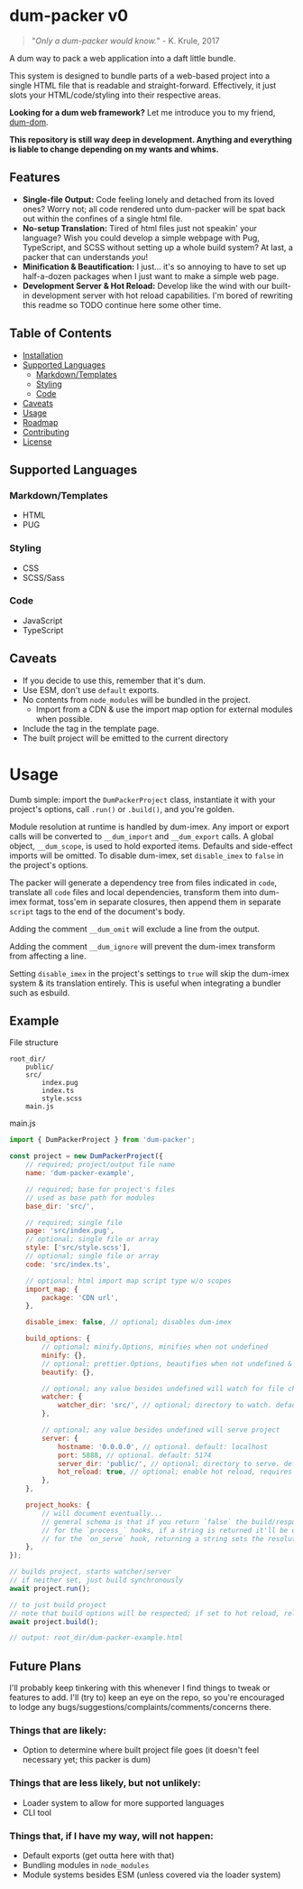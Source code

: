 # dum-packer v0

> "_Only a dum-packer would know._" - K. Krule, 2017

A dum way to pack a web application into a daft little bundle.

This system is designed to bundle parts of a web-based project into a single HTML file that is readable and straight-forward. Effectively, it just slots your HTML/code/styling into their respective areas.

**Looking for a dum web framework?** Let me introduce you to my friend, [dum-dom](http://github.com/afewlines/dum-dom-v0).

**This repository is still way deep in development. Anything and everything is liable to change depending on my wants and whims.**

## Features

- **Single-file Output:** Code feeling lonely and detached from its loved ones? Worry not; all code rendered unto dum-packer will be spat back out within the confines of a single html file.
- **No-setup Translation:** Tired of html files just not speakin' your language? Wish you could develop a simple webpage with Pug, TypeScript, and SCSS without setting up a whole build system? At last, a packer that can understands _you_!
- **Minification & Beautification:** I just... it's so annoying to have to set up half-a-dozen packages when I just want to make a simple web page.
- **Development Server & Hot Reload:** Develop like the wind with our built-in development server with hot reload capabilities. I'm bored of rewriting this readme so TODO continue here some other time.

## Table of Contents

- [Installation](#installation)
- [Supported Languages](#supported-languages)
  - [Markdown/Templates](#markdowntemplates)
  - [Styling](#styling)
  - [Code](#code)
- [Caveats](#caveats)
- [Usage](#usage)
- [Roadmap](#roadmap)
- [Contributing](#contributing)
- [License](#license)

## Supported Languages

### Markdown/Templates

- HTML
- PUG

### Styling

- CSS
- SCSS/Sass

### Code

- JavaScript
- TypeScript

## Caveats

- If you decide to use this, remember that it's dum.
- Use ESM, don't use `default` exports.
- No contents from `node_modules` will be bundled in the project.
  - Import from a CDN & use the import map option for external modules when possible.
- Include the <html> tag in the template page.
- The built project will be emitted to the current directory

# Usage

Dumb simple: import the `DumPackerProject` class, instantiate it with your project's options, call `.run()` or `.build()`, and you're golden.

Module resolution at runtime is handled by dum-imex. Any import or export calls will be converted to `__dum_import` and `__dum_export` calls. A global object, `__dum_scope`, is used to hold exported items. Defaults and side-effect imports will be omitted. To disable dum-imex, set `disable_imex` to `false` in the project's options.

The packer will generate a dependency tree from files indicated in `code`, translate all `code` files and local dependencies, transform them into dum-imex format, toss'em in separate closures, then append them in separate `script` tags to the end of the document's body.

Adding the comment `__dum_omit` will exclude a line from the output.

Adding the comment `__dum_ignore` will prevent the dum-imex transform from affecting a line.

Setting `disable_imex` in the project's settings to `true` will skip the dum-imex system & its translation entirely. This is useful when integrating a bundler such as esbuild.

## Example

File structure

```
root_dir/
	public/
    src/
        index.pug
        index.ts
        style.scss
    main.js
```

main.js

```javascript
import { DumPackerProject } from 'dum-packer';

const project = new DumPackerProject({
	// required; project/output file name
	name: 'dum-packer-example',

	// required; base for project's files
	// used as base path for modules
	base_dir: 'src/',

	// required; single file
	page: 'src/index.pug',
	// optional; single file or array
	style: ['src/style.scss'],
	// optional; single file or array
	code: 'src/index.ts',

	// optional; html import map script type w/o scopes
	import_map: {
		package: 'CDN url',
	},

	disable_imex: false, // optional; disables dum-imex

	build_options: {
		// optional; minify.Options, minifies when not undefined
		minify: {},
		// optional; prettier.Options, beautifies when not undefined & not minified
		beautify: {},

		// optional; any value besides undefined will watch for file changes, rebuild when triggered
		watcher: {
			watcher_dir: 'src/', // optional; directory to watch. default: project.base_dir
		},

		// optional; any value besides undefined will serve project
		server: {
			hostname: '0.0.0.0', // optional. default: localhost
			port: 5888, // optional. default: 5174
			server_dir: 'public/', // optional; directory to serve. default: project.base_dir
			hot_reload: true, // optional; enable hot reload, requires watcher to be started
		},
	},

	project_hooks: {
		// will document eventually...
		// general schema is that if you return `false` the build/response will be aborted, return `true` and everything continues normally
		// for the `process_` hooks, if a string is returned it'll be used as the contents of the file indicated in the hook's params
		// for the `on_serve` hook, returning a string sets the resolution path for the server request
	},
});

// builds project, starts watcher/server
// if neither set, just build synchronously
await project.run();

// to just build project
// note that build options will be respected; if set to hot reload, related code will be inserted, but the watcher/server will not be run
await project.build();

// output: root_dir/dum-packer-example.html
```

## Future Plans

I'll probably keep tinkering with this whenever I find things to tweak or features to add. I'll (try to) keep an eye on the repo, so you're encouraged to lodge any bugs/suggestions/complaints/comments/concerns there.

### Things that are likely:

- Option to determine where built project file goes (it doesn't feel necessary yet; this packer is dum)

### Things that are less likely, but not unlikely:

- Loader system to allow for more supported languages
- CLI tool

### Things that, if I have my way, will not happen:

- Default exports (get outta here with that)
- Bundling modules in `node_modules`
- Module systems besides ESM (unless covered via the loader system)
